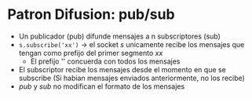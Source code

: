# Patron Difusion: pub/sub
- Un publicador (pub) difunde mensajes a n subscriptores (sub)
- `s.subscribe('xx')` -> el socket _s_ unicamente recibe los mensajes que tengan como prefijo del primer segmento _xx_
    - El prefijo '' concuerda con todos los mensajes
- El subscriptor recibe los mensajes desde el momento en que se subscribe (Si habian mensajes enviados anteriormente, no los recibe)
- _pub_ y _sub_ no modifican el formato de los mensajes